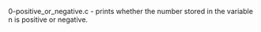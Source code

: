 0-positive_or_negative.c - prints whether the number stored in the variable n is positive or negative.
